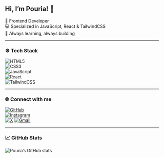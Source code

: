 ## Hi, I’m Pouria! 👋

🎯 Frontend Developer  
💻 Specialized in JavaScript, React & TailwindCSS  
🚀 Always learning, always building

---

### ⚙️ Tech Stack

![HTML5](https://img.shields.io/badge/HTML5-E34F26?logo=html5&logoColor=white&style=for-the-badge)  
![CSS3](https://img.shields.io/badge/CSS3-1572B6?logo=css3&logoColor=white&style=for-the-badge)  
![JavaScript](https://img.shields.io/badge/JavaScript-F7DF1E?logo=javascript&logoColor=black&style=for-the-badge)  
![React](https://img.shields.io/badge/React-20232A?logo=react&logoColor=61DAFB&style=for-the-badge)  
![TailwindCSS](https://img.shields.io/badge/TailwindCSS-06B6D4?logo=tailwindcss&logoColor=white&style=for-the-badge)

---

### 🌐 Connect with me

[![GitHub](https://img.shields.io/badge/GitHub-%2312100E.svg?style=for-the-badge&logo=github&logoColor=white)](https://github.com/porya13)  
[![Instagram](https://img.shields.io/badge/Instagram-%23E4405F.svg?style=for-the-badge&logo=instagram&logoColor=white)](https://instagram.com/porya__13)  
[![X](https://img.shields.io/badge/X-%23000000.svg?style=for-the-badge&logo=X&logoColor=white)](https://twitter.com/poryaghafary0)
[![Gmail](https://img.shields.io/badge/Gmail-%23D14836.svg?style=for-the-badge&logo=gmail&logoColor=white)](mailto:poryaghafary0@gmail.com)


---

### 📈 GitHub Stats

![Pouria’s GitHub stats](https://github-readme-stats.vercel.app/api?username=porya13&show_icons=true&theme=tokyonight)
